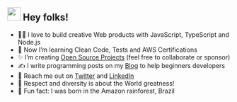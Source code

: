 <h2><img height="30px" width="30px" src="https://camo.githubusercontent.com/e8e7b06ecf583bc040eb60e44eb5b8e0ecc5421320a92929ce21522dbc34c891/68747470733a2f2f6d656469612e67697068792e636f6d2f6d656469612f6876524a434c467a6361737252346961377a2f67697068792e676966"></img> Hey folks!</h2> 

- 👨‍💻 I love to build creative Web products with JavaScript, TypeScript and Node.js
- 👊 Now I’m learning Clean Code, Tests and AWS Certifications
- ✨ I’m creating [Open Source Projects](https://github.com/sponsors/lucasm) (feel free to collaborate or sponsor)
- ✍️ I write programming posts on my [Blog](https://dev.to/lucasm) to help beginners developers
- 💬 Reach me out on [Twitter](https://twitter.com/lucasmezs) and [LinkedIn](https://linkedin.com/in/lucasmezs)
- 🤝 Respect and diversity is about the World greatness!
- 🤍 Fun fact: I was born in the Amazon rainforest, Brazil

